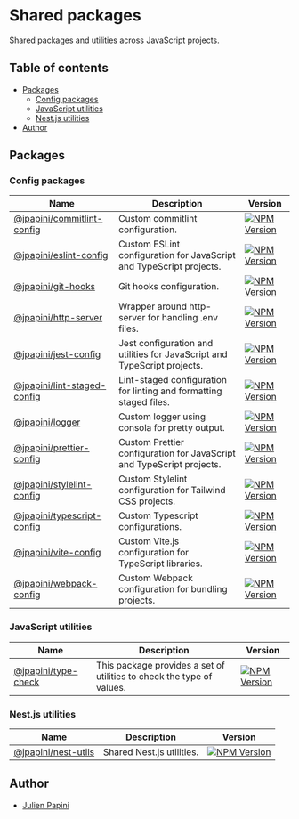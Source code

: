 # Shared packages <!-- omit in toc -->

Shared packages and utilities across JavaScript projects.

## Table of contents <!-- omit in toc -->

- [Packages](#packages)
    - [Config packages](#config-packages)
    - [JavaScript utilities](#javascript-utilities)
    - [Nest.js utilities](#nestjs-utilities)
- [Author](#author)

## Packages

### Config packages

| Name                                                                   | Description                                                              | Version                                                                                                                                   |
| ---------------------------------------------------------------------- | ------------------------------------------------------------------------ | ----------------------------------------------------------------------------------------------------------------------------------------- |
| [@jpapini/commitlint-config](./packages/commitlint-config/README.md)   | Custom commitlint configuration.                                         | [![NPM Version](https://img.shields.io/npm/v/%40jpapini%2Fcommitlint-config)](https://www.npmjs.com/package/@jpapini/commitlint-config)   |
| [@jpapini/eslint-config](./packages/eslint-config/README.md)           | Custom ESLint configuration for JavaScript and TypeScript projects.      | [![NPM Version](https://img.shields.io/npm/v/%40jpapini%2Feslint-config)](https://www.npmjs.com/package/@jpapini/eslint-config)           |
| [@jpapini/git-hooks](./packages/git-hooks/README.md)                   | Git hooks configuration.                                                 | [![NPM Version](https://img.shields.io/npm/v/%40jpapini%2Fgit-hooks)](https://www.npmjs.com/package/@jpapini/git-hooks)                   |
| [@jpapini/http-server](./packages/http-server/README.md)               | Wrapper around http-server for handling .env files.                      | [![NPM Version](https://img.shields.io/npm/v/%40jpapini%2Fhttp-server)](https://www.npmjs.com/package/@jpapini/http-server)               |
| [@jpapini/jest-config](./packages/jest-config/README.md)               | Jest configuration and utilities for JavaScript and TypeScript projects. | [![NPM Version](https://img.shields.io/npm/v/%40jpapini%2Fjest-config)](https://www.npmjs.com/package/@jpapini/jest-config)               |
| [@jpapini/lint-staged-config](./packages/lint-staged-config/README.md) | Lint-staged configuration for linting and formatting staged files.       | [![NPM Version](https://img.shields.io/npm/v/%40jpapini%2Flint-staged-config)](https://www.npmjs.com/package/@jpapini/lint-staged-config) |
| [@jpapini/logger](./packages/logger/README.md)                         | Custom logger using consola for pretty output.                           | [![NPM Version](https://img.shields.io/npm/v/%40jpapini%2Flogger)](https://www.npmjs.com/package/@jpapini/logger)                         |
| [@jpapini/prettier-config](./packages/prettier-config/README.md)       | Custom Prettier configuration for JavaScript and TypeScript projects.    | [![NPM Version](https://img.shields.io/npm/v/%40jpapini%2Fprettier-config)](https://www.npmjs.com/package/@jpapini/prettier-config)       |
| [@jpapini/stylelint-config](./packages/stylelint-config/README.md)     | Custom Stylelint configuration for Tailwind CSS projects.                | [![NPM Version](https://img.shields.io/npm/v/%40jpapini%2Fstylelint-config)](https://www.npmjs.com/package/@jpapini/stylelint-config)     |
| [@jpapini/typescript-config](./packages/typescript-config/README.md)   | Custom Typescript configurations.                                        | [![NPM Version](https://img.shields.io/npm/v/%40jpapini%2Ftypescript-config)](https://www.npmjs.com/package/@jpapini/typescript-config)   |
| [@jpapini/vite-config](./packages/vite-config/README.md)               | Custom Vite.js configuration for TypeScript libraries.                   | [![NPM Version](https://img.shields.io/npm/v/%40jpapini%2Fvite-config)](https://www.npmjs.com/package/@jpapini/vite-config)               |
| [@jpapini/webpack-config](./packages/webpack-config/README.md)         | Custom Webpack configuration for bundling projects.                      | [![NPM Version](https://img.shields.io/npm/v/%40jpapini%2Fwebpack-config)](https://www.npmjs.com/package/@jpapini/webpack-config)         |

### JavaScript utilities

| Name                                                   | Description                                                           | Version                                                                                                                   |
| ------------------------------------------------------ | --------------------------------------------------------------------- | ------------------------------------------------------------------------------------------------------------------------- |
| [@jpapini/type-check](./packages/type-check/README.md) | This package provides a set of utilities to check the type of values. | [![NPM Version](https://img.shields.io/npm/v/%40jpapini%2Ftype-check)](https://www.npmjs.com/package/@jpapini/type-check) |

### Nest.js utilities

| Name                                                   | Description               | Version                                                                                                                   |
| ------------------------------------------------------ | ------------------------- | ------------------------------------------------------------------------------------------------------------------------- |
| [@jpapini/nest-utils](./packages/nest-utils/README.md) | Shared Nest.js utilities. | [![NPM Version](https://img.shields.io/npm/v/%40jpapini%2Fnest-utils)](https://www.npmjs.com/package/@jpapini/nest-utils) |

## Author

- [Julien Papini](mailto:julien.papini@gmail.com)
